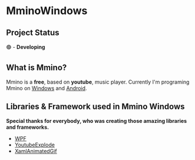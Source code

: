 # MminoWindows

## Project Status

🟢 - __Developing__

## What is Mmino?

Mmino is a __free__, based on __youtube__, music player.
Currently I'm programing Mmino on [Windows](https://github.com/rudziktv/MminoWindows) and [Android](https://github.com/rudziktv/MusicAppMAUI).

## Libraries & Framework used in Mmino Windows

__Special thanks for everybody, who was creating those amazing libraries and frameworks.__

- [WPF](https://github.com/dotnet/wpf)
- [YoutubeExplode](https://github.com/Tyrrrz/YoutubeExplode)
- [XamlAnimatedGif](https://github.com/XamlAnimatedGif/XamlAnimatedGif)
